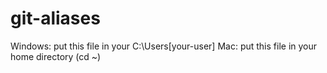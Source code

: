 # git-aliases
Windows: put this file in your C:\Users\[your-user]
Mac: put this file in your home directory (cd ~)
